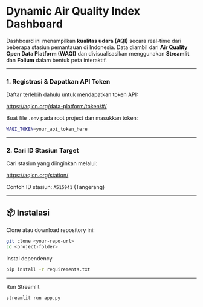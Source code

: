 # Dynamic Air Quality Index Dashboard

Dashboard ini menampilkan **kualitas udara (AQI)** secara real-time dari beberapa stasiun pemantauan di Indonesia. Data diambil dari **Air Quality Open Data Platform (WAQI)** dan divisualisasikan menggunakan **Streamlit** dan **Folium** dalam bentuk peta interaktif.

---

### 1. Registrasi & Dapatkan API Token
Daftar terlebih dahulu untuk mendapatkan token API:

https://aqicn.org/data-platform/token/#/

Buat file `.env` pada root project dan masukkan token:
```sh
WAQI_TOKEN=your_api_token_here
```

--- 


### 2. Cari ID Stasiun Target
Cari stasiun yang diinginkan melalui:

https://aqicn.org/station/

Contoh ID stasiun: `A515941` (Tangerang)

---

## 📦 Instalasi

Clone atau download repository ini:

```sh
git clone <your-repo-url>
cd <project-folder>
```

Instal dependency
```sh
pip install -r requirements.txt
```

---

Run Streamlit
```sh
streamlit run app.py
```
